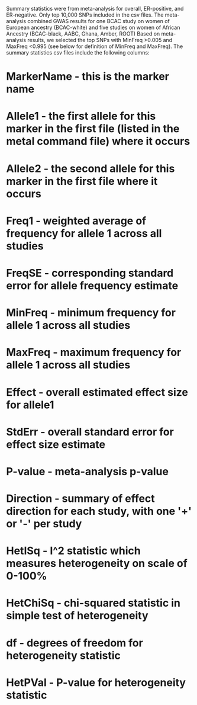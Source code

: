 Summary statistics were from meta-analysis for overall, ER-positive, and ER-negative. Only top 10,000 SNPs included in the csv files.
The meta-analysis combined GWAS results for one BCAC study on women of European ancestry (BCAC-white) and five studies on women of African Ancestry (BCAC-black, AABC, Ghana, Amber, ROOT) 
Based on meta-analysis results, we selected the top SNPs with MinFreq >0.005 and MaxFreq <0.995 (see below for definition of MinFreq and MaxFreq).
The summary statistics csv files include the following columns:

# MarkerName    - this is the marker name
# Allele1   - the first allele for this marker in the first file (listed in the metal command file) where it occurs
# Allele2   - the second allele for this marker in the first file where it occurs
# Freq1       - weighted average of frequency for allele 1 across all studies
# FreqSE      - corresponding standard error for allele frequency estimate
# MinFreq     - minimum frequency for allele 1 across all studies
# MaxFreq     - maximum frequency for allele 1 across all studies
# Effect    - overall estimated effect size for allele1
# StdErr    - overall standard error for effect size estimate
# P-value   - meta-analysis p-value
# Direction - summary of effect direction for each study, with one '+' or '-' per study
# HetISq    - I^2 statistic which measures heterogeneity on scale of 0-100%
# HetChiSq  - chi-squared statistic in simple test of heterogeneity
# df        - degrees of freedom for heterogeneity statistic
# HetPVal   - P-value for heterogeneity statistic
